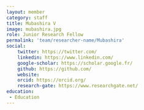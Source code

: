 ```yaml
---
layout: member
category: staff
title: Mubashira V
image: mubashira.jpg
role: Junior Research Fellow
permalink: 'team/researcher-name/Mubashira'
social:
    twitter: https://twitter.com/
    linkedin: https://www.linkedin.com/
    google-scholar: https://scholar.google.fr/
    github: https://github.com/
    website:
    orcid: https://orcid.org/
    research-gate: https://www.researchgate.net/
education:
 - Education
---
```


